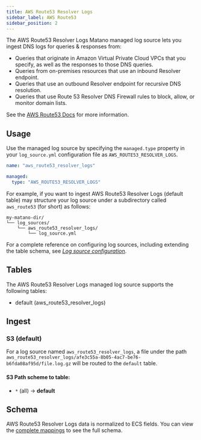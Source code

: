```yaml
---
title: AWS Route53 Resolver Logs
sidebar_label: AWS Route53
sidebar_position: 2
---
```


The AWS Route53 Resolver Logs Matano managed log source lets you ingest DNS logs for queries & responses from: 

- Queries that originate in Amazon Virtual Private Cloud VPCs that you specify, as well as the responses to those DNS queries.
- Queries from on-premises resources that use an inbound Resolver endpoint.
- Queries that use an outbound Resolver endpoint for recursive DNS resolution.
- Queries that use Route 53 Resolver DNS Firewall rules to block, allow, or monitor domain lists.

See the [AWS Route53 Docs](https://docs.aws.amazon.com/Route53/latest/DeveloperGuide/resolver-query-logs.html) for more information.

## Usage

Use the managed log source by specifying the `managed.type` property in your `log_source.yml` configuration file as `AWS_ROUTE53_RESOLVER_LOGS`.

```yml
name: "aws_route53_resolver_logs"

managed:
  type: "AWS_ROUTE53_RESOLVER_LOGS"
```

For example, if you want to ingest AWS Route53 Resolver Logs (default table) may structure your log source under a subdirectory called `aws_route53` (for short) as follows:

```
my-matano-dir/
└── log_sources/
    └── aws_route53_resolver_logs/
        └── log_source.yml
```

For a complete reference on configuring log sources, including extending the table schema, see [_Log source configuration_](../configuration.md).

## Tables

The AWS Route53 Resolver Logs managed log source supports the following tables:

- default (aws_route53_resolver_logs)

## Ingest

### S3 (default)

For a log source named `aws_route53_resolver_logs`, a file under the path `aws_route53_resolver_logs/afe3c55a-8b05-4ac7-be76-b6fda08af95d/file.log.gz` will be routed to the `default` table.

#### S3 Path scheme to table:

- `*` (all) -> **default**

## Schema

AWS Route53 Resolver Logs data is normalized to ECS fields. You can view the [complete mappings][1] to see the full schema.

[1]: https://github.com/matanolabs/matano/blob/main/data/managed/log_sources/aws_route53_resolver_logs/log_source.yml
